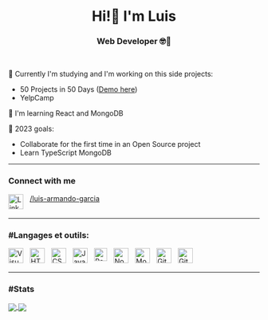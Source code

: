 <h1 align="center">Hi!👋 I'm Luis</h1>
<h3 align="center">Web Developer 🤓📖</h3>

<br>

🔭 Currently I'm studying and I'm working on this side projects: 
    <ul>
      <li>50 Projects in 50 Days (<a href="https://luisgarcia96.github.io/50projects50days/">Demo here</a>)</li>
      <li>YelpCamp</li>
    </ul>
    
<!-- 👀 I’m interested in ... -->
🌱 I'm learning React and MongoDB
<!--💞️ I’m looking to collaborate on ...-->
🥅 2023 goals:
<ul>
  <li>Collaborate for the first time in an Open Source project</li>
  <li>Learn TypeScript MongoDB</li>
</ul>


---
### Connect with me
<a href="https://www.linkedin.com/in/luis-armando-garcia/">
  <img align="left" alt="LinkedIn" width="30px" src="https://cdn.jsdelivr.net/gh/devicons/devicon/icons/linkedin/linkedin-original.svg" style="padding-right:10px;"/>
  /luis-armando-garcia
</a>

<br>
<br>

---
### #Langages et outils:

<img align="left" alt="Visual Studio Code" width="30px" src="https://cdn.jsdelivr.net/gh/devicons/devicon/icons/vscode/vscode-original.svg" style="padding-right:10px;" />
<img align="left" alt="HTML5" width="30px" src="https://cdn.jsdelivr.net/gh/devicons/devicon/icons/html5/html5-original.svg" style="padding-right:10px;" />
<img align="left" alt="CSS3" width="30px" src="https://cdn.jsdelivr.net/gh/devicons/devicon/icons/css3/css3-original.svg" style="padding-right:10px;" />
<img align="left" alt="JavaScript" width="30px" src="https://cdn.jsdelivr.net/gh/devicons/devicon/icons/javascript/javascript-original.svg" style="padding-right:10px;" />
<img align="left" alt="React" width="26px" src="https://cdn.jsdelivr.net/gh/devicons/devicon/icons/react/react-original.svg" style="padding-right:10px;" />
<img align="left" alt="Node.js" width="30px" src="https://cdn.jsdelivr.net/gh/devicons/devicon/icons/nodejs/nodejs-original.svg" style="padding-right:10px;" />
<img align="left" alt="MongoDB" width="30px" src="https://cdn.jsdelivr.net/gh/devicons/devicon/icons/mongodb/mongodb-original.svg" style="padding-right:10px;" />
<img align="left" alt="Git" width="30px" src="https://cdn.jsdelivr.net/gh/devicons/devicon/icons/git/git-original.svg" style="padding-right:10px;" />
<img align="left" alt="GitHub" width="30px" src="https://github.githubassets.com/images/modules/logos_page/GitHub-Mark.png" style="padding-right:10px;" />

<br>
<br>

---
### #Stats
<a href="https://github.com/anuraghazra/github-readme-stats">
  <img align="center" src="https://github-readme-stats.vercel.app/api?username=luisgarcia96&show_icons=true&theme=tokyonight" />
</a>
<a href="https://github.com/anuraghazra/github-readme-stats">
  <img align="center" src="https://github-readme-stats.vercel.app/api/top-langs/?username=luisgarcia96&layout=compact&theme=tokyonight" />
</a>

